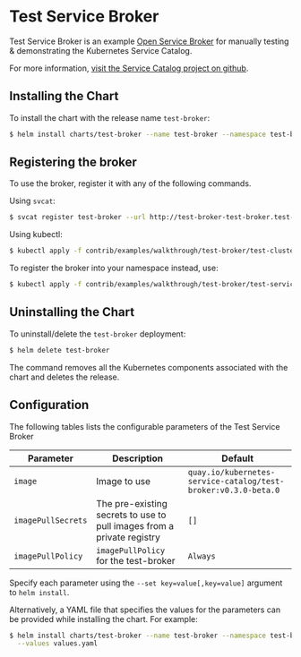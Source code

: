 # Test Service Broker

Test Service Broker is an example
[Open Service Broker](https://www.openservicebrokerapi.org/)
for manually testing & demonstrating the Kubernetes
Service Catalog.

For more information,
[visit the Service Catalog project on github](https://github.com/kubernetes-sigs/service-catalog).

## Installing the Chart

To install the chart with the release name `test-broker`:

```bash
$ helm install charts/test-broker --name test-broker --namespace test-broker
```

## Registering the broker

To use the broker, register it with any of the following commands.

Using `svcat`: 

```bash
$ svcat register test-broker --url http://test-broker-test-broker.test-broker.svc.cluster.local
```

Using kubectl:
```bash
$ kubectl apply -f contrib/examples/walkthrough/test-broker/test-clusterservicebroker.yaml
```

To register the broker into your namespace instead, use:
```bash
$ kubectl apply -f contrib/examples/walkthrough/test-broker/test-servicebroker.yaml
```

## Uninstalling the Chart

To uninstall/delete the `test-broker` deployment:

```bash
$ helm delete test-broker
```

The command removes all the Kubernetes components associated with the chart and
deletes the release.

## Configuration

The following tables lists the configurable parameters of the Test
Service Broker

| Parameter | Description | Default |
|-----------|-------------|---------|
| `image` | Image to use | `quay.io/kubernetes-service-catalog/test-broker:v0.3.0-beta.0` |
| `imagePullSecrets`|  The pre-existing secrets to use to pull images from a private registry | `[]` |
| `imagePullPolicy` | `imagePullPolicy` for the test-broker | `Always` |

Specify each parameter using the `--set key=value[,key=value]` argument to
`helm install`.

Alternatively, a YAML file that specifies the values for the parameters can be
provided while installing the chart. For example:

```bash
$ helm install charts/test-broker --name test-broker --namespace test-broker \
  --values values.yaml
```
